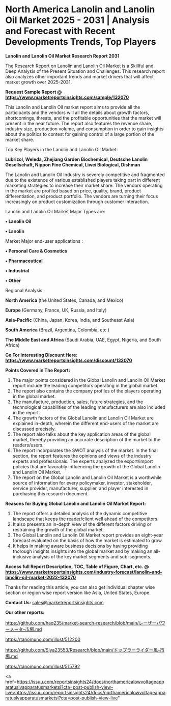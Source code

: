 # North America Lanolin and Lanolin Oil Market 2025 - 2031 | Analysis and Forecast with Recent Developments Trends, Top Players

<strong>Lanolin and Lanolin Oil Market Research Report 2031</strong>

The Research Report on Lanolin and Lanolin Oil Market is a Skillful and Deep Analysis of the Present Situation and Challenges. This research report also analyzes other important trends and market drivers that will affect market growth over 2025-2031.

<strong>Request Sample Report @ <a href=https://www.marketreportsinsights.com/sample/132070>https://www.marketreportsinsights.com/sample/132070</a></strong>

This Lanolin and Lanolin Oil market report aims to provide all the participants and the vendors will all the details about growth factors, shortcomings, threats, and the profitable opportunities that the market will present in the near future. The report also features the revenue share, industry size, production volume, and consumption in order to gain insights about the politics to contest for gaining control of a large portion of the market share.

Top Key Players in the Lanolin and Lanolin Oil Market:

<strong>Lubrizol, Weleda, Zhejiang Garden Biochemical, Deutsche Lanolin Gesellschaft, Nippon Fine Chemical, Liwei Biological, Dishman</strong>

The Lanolin and Lanolin Oil Industry is severely competitive and fragmented due to the existence of various established players taking part in different marketing strategies to increase their market share. The vendors operating in the market are profiled based on price, quality, brand, product differentiation, and product portfolio. The vendors are turning their focus increasingly on product customization through customer interaction.

Lanolin and Lanolin Oil Market Major Types are:

<strong>• Lanolin Oil

• Lanolin</strong>

Market Major end-user applications :

<strong>• Personal Care & Cosmetics

• Pharmaceutical

• Industrial

• Other</strong>

Regional Analysis

</u><strong><b>North America</b></strong> (the United States, Canada, and Mexico)

<strong><b>Europe </b></strong>(Germany, France, UK, Russia, and Italy)

<strong><b>Asia-Pacific</b></strong> (China, Japan, Korea, India, and Southeast Asia)

<strong><b>South America</b></strong> (Brazil, Argentina, Colombia, etc.)

<strong><b>The Middle East and Africa</b></strong> (Saudi Arabia, UAE, Egypt, Nigeria, and South Africa)

<strong>Go For Interesting Discount Here: <a href=https://www.marketreportsinsights.com/discount/132070>https://www.marketreportsinsights.com/discount/132070</a></strong>

<strong>Points Covered in The Report:</strong>
<ol>
  <li>The major points considered in the Global Lanolin and Lanolin Oil Market report include the leading competitors operating in the global market.</li>
  <li>The report also contains the company profiles of the players operating in the global market.</li>
  <li>The manufacture, production, sales, future strategies, and the technological capabilities of the leading manufacturers are also included in the report.</li>
  <li>The growth factors of the Global Lanolin and Lanolin Oil Market are explained in-depth, wherein the different end-users of the market are discussed precisely.</li>
  <li>The report also talks about the key application areas of the global market, thereby providing an accurate description of the market to the readers/users.</li>
  <li>The report incorporates the SWOT analysis of the market. In the final section, the report features the opinions and views of the industry experts and professionals. The experts analyzed the export/import policies that are favorably influencing the growth of the Global Lanolin and Lanolin Oil Market.</li>
  <li>The report on the Global Lanolin and Lanolin Oil Market is a worthwhile source of information for every policymaker, investor, stakeholder, service provider, manufacturer, supplier, and player interested in purchasing this research document.</li>
</ol>
<strong>Reasons for Buying Global Lanolin and Lanolin Oil Market Report:</strong>

<ol>
  <li>The report offers a detailed analysis of the dynamic competitive landscape that keeps the reader/client well ahead of the competitors.</li>
  <li>It also presents an in-depth view of the different factors driving or restraining the growth of the global market.</li>
  <li>The Global Lanolin and Lanolin Oil Market report provides an eight-year forecast evaluated on the basis of how the market is estimated to grow.</li>
  <li>It helps in making aware business decisions by having providing thorough insights insights into the global market and by making an all-inclusive analysis of the key market segments and sub-segments.</li>
</ol>
<strong>Access full Report Description, TOC, Table of Figure, Chart, etc. @ <a href=https://www.marketreportsinsights.com/industry-forecast/lanolin-and-lanolin-oil-market-2022-132070>https://www.marketreportsinsights.com/industry-forecast/lanolin-and-lanolin-oil-market-2022-132070</a></strong>


Thanks for reading this article; you can also get individual chapter wise section or region wise report version like Asia, United States, Europe.

<strong>Contact Us:</strong>
sales@marketreportsinsights.com

<strong>Our other reports:</strong>

<a href=https://github.com/haq235/market-search-research/blob/main/レーザーパワーメータ-市場.md>https://github.com/haq235/market-search-research/blob/main/レーザーパワーメータ-市場.md</a>

<a href=https://tanomuno.com/illust/512200>https://tanomuno.com/illust/512200</a>

<a href=https://github.com/Siya23553/Research/blob/main/ドップラーライダー風-市場.md>https://github.com/Siya23553/Research/blob/main/ドップラーライダー風-市場.md</a>

<a href=https://tanomuno.com/illust/515792>https://tanomuno.com/illust/515792</a>

<a href=https://issuu.com/reportsinsights24/docs/northamericalowvoltageapparatuslvapparatusmarketsi?cta=post-publish-view-live>https://issuu.com/reportsinsights24/docs/northamericalowvoltageapparatuslvapparatusmarketsi?cta=post-publish-view-live</a>"
